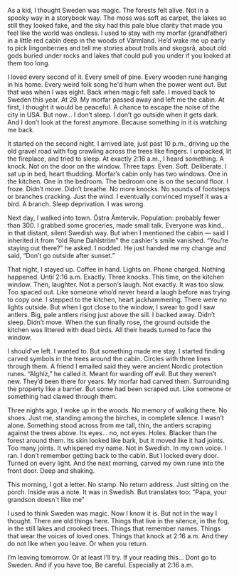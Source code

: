 As a kid, I thought Sweden was magic.
The forests felt alive. Not in a spooky way in a storybook way. The moss was soft as carpet, the lakes so still they looked fake, and the sky had this pale blue clarity that made you feel like the world was endless.
I used to stay with my morfar (grandfather) in a little red cabin deep in the woods of Värmland. He’d wake me up early to pick lingonberries and tell me stories about trolls and skogsrå, about old gods buried under rocks and lakes that could pull you under if you looked at them too long.

I loved every second of it.
 Every smell of pine. Every wooden rune hanging in his home. Every weird folk song he'd hum when the power went out.
But that was when I was eight.
 Back when magic felt safe.
I moved back to Sweden this year. At 29. My morfar passed away and left me the cabin.
 At first, I thought it would be peaceful. A chance to escape the noise of the city in USA.
But now… I don’t sleep.
 I don’t go outside when it gets dark.
 And I don’t look at the forest anymore.
 Because something in it is watching me back.

It started on the second night.
I arrived late, just past 10 p.m., driving up the old gravel road with fog crawling across the trees like fingers.
 I unpacked, lit the fireplace, and tried to sleep.
At exactly 2:16 a.m., I heard something.
A knock.
Not on the door on the window.
 Three taps.
 Even. Soft. Deliberate.
I sat up in bed, heart thudding.
 Morfar’s cabin only has two windows. One in the kitchen. One in the bedroom.
 The bedroom one is on the second floor.
I froze.
 Didn’t move.
 Didn’t breathe.
No more knocks. No sounds of footsteps or branches cracking. Just the wind.
 I eventually convinced myself it was a bird.
 A branch.
 Sleep deprivation.
I was wrong.

Next day, I walked into town. Östra Ämtervik. Population: probably fewer than 300.
 I grabbed some groceries, made small talk. Everyone was kind… in that distant, silent Swedish way.
But when I mentioned the cabin — said I inherited it from “old Rune Dahlström” the cashier's smile vanished.
“You’re staying out there?” he asked.
 I nodded.
 He just handed me my change and said,
 “Don’t go outside after sunset.”

That night, I stayed up. Coffee in hand. Lights on. Phone charged.
Nothing happened.
Until 2:16 a.m.
 Exactly.
Three knocks.
 This time, on the kitchen window.
 Then, laughter.
Not a person’s laugh. Not exactly.
 It was too slow. Too spaced out. Like someone who’d never heard a laugh before was trying to copy one.
I stepped to the kitchen, heart jackhammering.
 There were no lights outside.
But when I got close to the window, I swear to god I saw antlers.
 Big, pale antlers rising just above the sill.
I backed away. Didn’t sleep. Didn’t move.
 When the sun finally rose, the ground outside the kitchen was littered with dead birds. All their heads turned to face the window.

I should’ve left.
 I wanted to.
But something made me stay.
I started finding carved symbols in the trees around the cabin. Circles with three lines through them.
 A friend I emailed said they were ancient Nordic protection runes. “Alghiz,” he called it. Meant for warding off evil.
But they weren’t new.
 They’d been there for years.
 My morfar had carved them.
 Surrounding the property like a barrier.
But some had been scraped out. Like someone or something had clawed through them.

Three nights ago, I woke up in the woods.
No memory of walking there.
 No shoes.
 Just me, standing among the birches, in complete silence.
I wasn’t alone.
Something stood across from me tall, thin, the antlers scraping against the trees above.
 Its eyes… no, not eyes. Holes. Blacker than the forest around them.
 Its skin looked like bark, but it moved like it had joints. Too many joints.
It whispered my name.
Not in Swedish.
 In my own voice.
I ran.
I don’t remember getting back to the cabin.
 But I locked every door.
 Turned on every light.
And the next morning, carved my own rune into the front door. Deep and shaking.

This morning, I got a letter. No stamp. No return address. Just sitting on the porch.
 Inside was a note. It was in Swedish. But translates too:
"Papa, your grandson doesn`t like me"

I used to think Sweden was magic.
 Now I know it is.
 But not in the way I thought.
There are old things here.
 Things that live in the silence, in the fog, in the still lakes and crooked trees.
 Things that remember names.
 Things that wear the voices of loved ones.
 Things that knock at 2:16 a.m.
And they do not like when you leave.
 Or when you return.

I’m leaving tomorrow.
Or at least I’ll try.
 If your reading this…
Dont go to Sweden. And if you have too, Be careful. Especially at 2:16 a.m.
